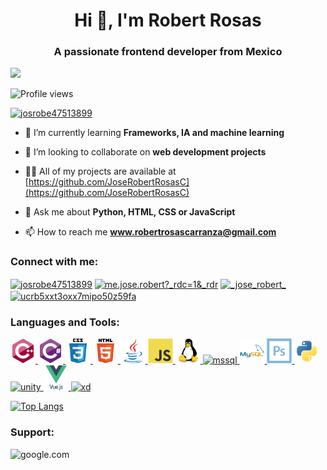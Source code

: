 <h1 align="center">Hi 👋, I'm Robert Rosas</h1>
<h3 align="center">A passionate frontend developer from Mexico</h3>

![]( https://media3.giphy.com/media/qgQUggAC3Pfv687qPC/giphy.gif?cid=790b761128e726b9e1e7e1844941a9133a29743f977375a7&rid=giphy.gif&ct=g)

![Profile views](https://gpvc.arturio.dev/JoseRobertRosasC)  

<p align="left"> <a href="https://twitter.com/josrobe47513899" target="blank"><img src="https://img.shields.io/twitter/follow/josrobe47513899?logo=twitter&style=for-the-badge" alt="josrobe47513899" /></a> </p>

- 🌱 I’m currently learning **Frameworks, IA and machine learning**

- 👯 I’m looking to collaborate on **web development projects**

- 👨‍💻 All of my projects are available at [https://github.com/JoseRobertRosasC](https://github.com/JoseRobertRosasC)

- 💬 Ask me about **Python, HTML, CSS or JavaScript**

- 📫 How to reach me **www.robertrosascarranza@gmail.com**

<h3 align="left">Connect with me:</h3>
<p align="left">
<a href="https://twitter.com/josrobe47513899" target="blank"><img align="center" src="https://raw.githubusercontent.com/rahuldkjain/github-profile-readme-generator/master/src/images/icons/Social/twitter.svg" alt="josrobe47513899" height="30" width="40" /></a>
<a href="https://fb.com/me.jose.robert?_rdc=1&_rdr" target="blank"><img align="center" src="https://raw.githubusercontent.com/rahuldkjain/github-profile-readme-generator/master/src/images/icons/Social/facebook.svg" alt="me.jose.robert?_rdc=1&_rdr" height="30" width="40" /></a>
<a href="https://instagram.com/_jose_robert_" target="blank"><img align="center" src="https://raw.githubusercontent.com/rahuldkjain/github-profile-readme-generator/master/src/images/icons/Social/instagram.svg" alt="_jose_robert_" height="30" width="40" /></a>
<a href="https://www.youtube.com/c/ucrb5xxt3oxx7mipo50z59fa" target="blank"><img align="center" src="https://raw.githubusercontent.com/rahuldkjain/github-profile-readme-generator/master/src/images/icons/Social/youtube.svg" alt="ucrb5xxt3oxx7mipo50z59fa" height="30" width="40" /></a>
</p>

<h3 align="left">Languages and Tools:</h3>
<p align="left"> <a href="https://www.w3schools.com/cpp/" target="_blank" rel="noreferrer"> <img src="https://raw.githubusercontent.com/devicons/devicon/master/icons/cplusplus/cplusplus-original.svg" alt="cplusplus" width="40" height="40"/> </a> <a href="https://www.w3schools.com/cs/" target="_blank" rel="noreferrer"> <img src="https://raw.githubusercontent.com/devicons/devicon/master/icons/csharp/csharp-original.svg" alt="csharp" width="40" height="40"/> </a> <a href="https://www.w3schools.com/css/" target="_blank" rel="noreferrer"> <img src="https://raw.githubusercontent.com/devicons/devicon/master/icons/css3/css3-original-wordmark.svg" alt="css3" width="40" height="40"/> </a> <a href="https://www.w3.org/html/" target="_blank" rel="noreferrer"> <img src="https://raw.githubusercontent.com/devicons/devicon/master/icons/html5/html5-original-wordmark.svg" alt="html5" width="40" height="40"/> </a> <a href="https://www.java.com" target="_blank" rel="noreferrer"> <img src="https://raw.githubusercontent.com/devicons/devicon/master/icons/java/java-original.svg" alt="java" width="40" height="40"/> </a> <a href="https://developer.mozilla.org/en-US/docs/Web/JavaScript" target="_blank" rel="noreferrer"> <img src="https://raw.githubusercontent.com/devicons/devicon/master/icons/javascript/javascript-original.svg" alt="javascript" width="40" height="40"/> </a> <a href="https://www.linux.org/" target="_blank" rel="noreferrer"> <img src="https://raw.githubusercontent.com/devicons/devicon/master/icons/linux/linux-original.svg" alt="linux" width="40" height="40"/> </a> <a href="https://www.microsoft.com/en-us/sql-server" target="_blank" rel="noreferrer"> <img src="https://www.svgrepo.com/show/303229/microsoft-sql-server-logo.svg" alt="mssql" width="40" height="40"/> </a> <a href="https://www.mysql.com/" target="_blank" rel="noreferrer"> <img src="https://raw.githubusercontent.com/devicons/devicon/master/icons/mysql/mysql-original-wordmark.svg" alt="mysql" width="40" height="40"/> </a> <a href="https://www.photoshop.com/en" target="_blank" rel="noreferrer"> <img src="https://raw.githubusercontent.com/devicons/devicon/master/icons/photoshop/photoshop-line.svg" alt="photoshop" width="40" height="40"/> </a> <a href="https://www.python.org" target="_blank" rel="noreferrer"> <img src="https://raw.githubusercontent.com/devicons/devicon/master/icons/python/python-original.svg" alt="python" width="40" height="40"/> </a> <a href="https://unity.com/" target="_blank" rel="noreferrer"> <img src="https://www.vectorlogo.zone/logos/unity3d/unity3d-icon.svg" alt="unity" width="40" height="40"/> </a> <a href="https://vuejs.org/" target="_blank" rel="noreferrer"> <img src="https://raw.githubusercontent.com/devicons/devicon/master/icons/vuejs/vuejs-original-wordmark.svg" alt="vuejs" width="40" height="40"/> </a> <a href="https://www.adobe.com/products/xd.html" target="_blank" rel="noreferrer"> <img src="https://cdn.worldvectorlogo.com/logos/adobe-xd.svg" alt="xd" width="40" height="40"/> </a> </p>

[![Top Langs](https://github-readme-stats.vercel.app/api/top-langs/?username=JoseRobertRosasC)](https://github.com/anuraghazra/github-readme-stats)

<h3 align="left">Support:</h3>
<p><a href="https://www.buymeacoffee.com/google.com"> <img align="left" src="https://cdn.buymeacoffee.com/buttons/v2/default-yellow.png" height="50" width="210" alt="google.com" /></a></p><br><br>
